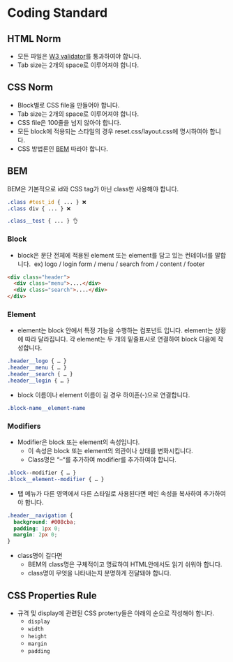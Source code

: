 # Coding Standard

## HTML Norm

- 모든 파일은 [W3 validator](https://validator.w3.org/)를 통과하여야 합니다.
- Tab size는 2개의 space로 이루어져야 합니다.

## CSS Norm

- Block별로 CSS file을 만들어야 합니다.
- Tab size는 2개의 space로 이루어져야 합니다.
- CSS file은 100줄을 넘지 않아야 합니다.
- 모든 block에 적용되는 스타일의 경우 reset.css/layout.css에 명시하여야 합니다.
- CSS 방법론인 [BEM](#bem) 따라야 합니다.

## BEM

BEM은 기본적으로 id와 CSS tag가 아닌 class만 사용해야 합니다.

```css
.class #test_id { ... } ❌
.class div { ... } ❌

.class__test { ... } 👌
```

### Block

- block은 문단 전체에 적용된 element 또는 element를 담고 있는 컨테이너를 말합니다.
  &nbsp;ex) logo / login form / menu / search from / content / footer

```html
<div class="header">
  <div class="menu">....</div>
  <div class="search">....</div>
</div>
```

### Element

- element는 block 안에서 특정 기능을 수행하는 컴포넌트 입니다. element는 상황에 따라 달라집니다. 각 element는 두 개의 밑줄표시로 연결하여 block 다음에 작성합니다.

```css
.header__logo { … }
.header__menu { … }
.header__search { … }
.header__login { … }
```

- block 이름이나 element 이름이 길 경우 하이픈(-)으로 연결합니다.

```css
.block-name__element-name
```

### Modifiers

- Modifier은 block 또는 element의 속성입니다.
  - 이 속성은 block 또는 element의 외관이나 상태를 변화시킵니다.
  - Class명은 “–“를 추가하여 modifier를 추가하여야 합니다.

```css
.block‐‐modifier { … }
.block__element--modifier { … }
```

- 탭 메뉴가 다른 영역에서 다른 스타일로 사용된다면 메인 속성을 복사하여 추가하여야 합니다.

```css
.header__navigation {
  background: #008cba;
  padding: 1px 0;
  margin: 2px 0;
}
```

- class명이 길다면
  - BEM의 class명은 구체적이고 명료하여 HTML안에서도 읽기 쉬워야 합니다.
  - class명이 무엇을 나타내는지 분명하게 전달돼야 합니다.

## CSS Properties Rule

- 규격 및 display에 관련된 CSS proterty들은 아래의 순으로 작성해야 합니다.
  - `display`
  - `width`
  - `height`
  - `margin`
  - `padding`
